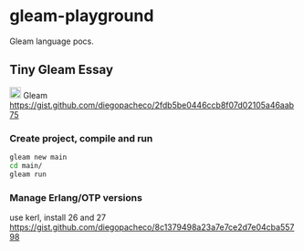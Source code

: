 # gleam-playground

Gleam language pocs.

## Tiny Gleam Essay

<img weight=20, height=20 src="https://gleam.run/images/lucy/lucy.svg"> Gleam https://gist.github.com/diegopacheco/2fdb5be0446ccb8f07d02105a46aab75

### Create project, compile and run

```bash
gleam new main
cd main/
gleam run
```

### Manage Erlang/OTP versions

use kerl, install 26 and 27
https://gist.github.com/diegopacheco/8c1379498a23a7e7ce2d7e04cba55798
